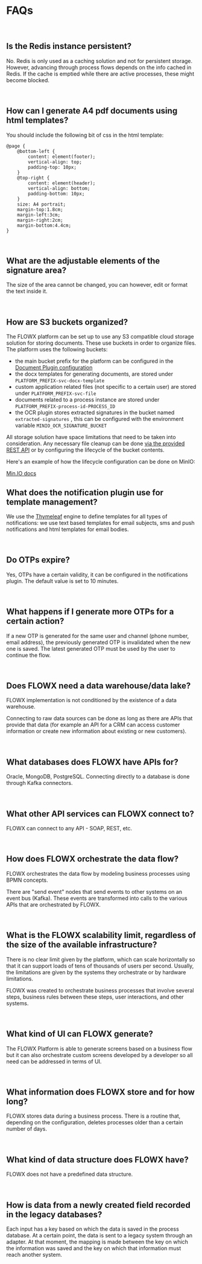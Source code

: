 # FAQs

<br/>

## Is the Redis instance persistent?

No. Redis is only used as a caching solution and not for persistent storage. However, advancing through process flows depends on the info cached in Redis. If the cache is emptied while there are active processes, these might become blocked.

<br/>

## How can I generate A4 pdf documents using html templates?

You should include the following bit of css in the html template:

```
@page {
    @bottom-left {
        content: element(footer);
        vertical-align: top;
        padding-top: 10px;
    }
    @top-right {
        content: element(header);
        vertical-align: bottom;
        padding-bottom: 10px;
    }
    size: A4 portrait;
    margin-top:1.8cm;
    margin-left:3cm;
    margin-right:2cm;
    margin-bottom:4.4cm;
}
```
<br/>

## What are the adjustable elements of the signature area?

The size of the area cannot be changed, you can however, edit or format the text inside it.

<br/>

## How are S3 buckets organized?

The FLOWX platform can be set up to use any S3 compatible cloud storage solution for storing documents. These use buckets in order to organize files. The platform uses the following buckets:

* the main bucket prefix for the platform can be configured in the [Document Plugin configuration](https://docs.flowx.ai/documents-plugin/prerequisites#54ac96e3-fbfc-45bc-b884-aa4683975d21)&#x20;
* the docx templates for generating documents, are stored under `PLATFORM_PREFIX-svc-docx-template`
* custom application related files (not specific to a certain user) are stored under `PLATFORM_PREFIX-svc-file`
* documents related to a process instance are stored under `PLATFORM_PREFIX-process-id-PROCESS_ID`
* the OCR plugin stores extracted signatures in the bucket named `extracted-signatures` , this can be configured with the environment variable `MINIO_OCR_SIGNATURE_BUCKET`

All storage solution have space limitations that need to be taken into consideration. Any necessary file cleanup can be done [via the provided REST API](https://docs.flowx.ai/documents-plugin/using-the-plugin/update-delete-document-files) or by configuring the lifecycle of the bucket contents.

Here's an example of how the lifecycle configuration can be done on MinIO:

[Min.IO docs](https://docs.min.io/docs/minio-bucket-lifecycle-guide.html)

## What does the notification plugin use for template management?

We use the [Thymeleaf](https://www.thymeleaf.org/) engine to define templates for all types of notifications: we use text based templates for email subjects, sms and push notifications and html templates for email bodies.

<br/>

## Do OTPs expire?

Yes, OTPs have a certain validity, it can be configured in the notifications plugin. The default value is set to 10 minutes.

<br/>

## What happens if I generate more OTPs for a certain action?

If a new OTP is generated for the same user and channel (phone number, email address), the previously generated OTP is invalidated when the new one is saved. The latest generated OTP must be used by the user to continue the flow.

<br/>

## Does FLOWX need a data warehouse/data lake?

FLOWX implementation is not conditioned by the existence of a data warehouse.

Connecting to raw data sources can be done as long as there are APIs that provide that data (for example an API for a CRM can access customer information or create new information about existing or new customers).

<br/>

## What databases does FLOWX have APIs for?

Oracle, MongoDB, PostgreSQL. Connecting directly to a database is done through Kafka connectors.

<br/>

## What other API services can FLOWX connect to?

FLOWX can connect to any API - SOAP, REST, etc.

<br/>

## How does FLOWX orchestrate the data flow?

FLOWX orchestrates the data flow by modeling business processes using BPMN concepts.&#x20;

There are "send event" nodes that send events to other systems on an event bus (Kafka). These events are transformed into calls to the various APIs that are orchestrated by FLOWX.

<br/>

## What is the FLOWX scalability limit, regardless of the size of the available infrastructure?

There is no clear limit given by the platform, which can scale horizontally so that it can support loads of tens of thousands of users per second. Usually, the limitations are given by the systems they orchestrate or by hardware limitations.

FLOWX was created to orchestrate business processes that involve several steps, business rules between these steps, user interactions, and other systems.

<br/>

## What kind of UI can FLOWX generate?

The FLOWX Platform is able to generate screens based on a business flow but it can also orchestrate custom screens developed by a developer so all need can be addressed in terms of UI.

<br/>

## What information does FLOWX store and for how long?

FLOWX stores data during a business process. There is a routine that, depending on the configuration, deletes processes older than a certain number of days.

<br/>

## What kind of data structure does FLOWX have?

FLOWX does not have a predefined data structure.

<br/>

## How is data from a newly created field recorded in the legacy databases?

Each input has a key based on which the data is saved in the process database.
At a certain point, the data is sent to a legacy system through an adapter. At that moment, the mapping is made between the key on which the information was saved and the key on which that information must reach another system.
